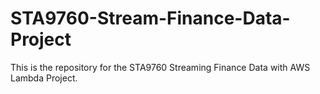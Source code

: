 # STA9760-Stream-Finance-Data-Project
This is the repository for the STA9760 Streaming Finance Data with AWS Lambda Project.
